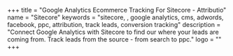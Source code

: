 +++
title = "Google Analytics Ecommerce Tracking For Sitecore - Attributio"
name = "Sitecore"
keywords = "sitecore, , google analytics, cms, adwords, facebook, ppc, attribution, track leads, conversion tracking"
description = "Connect Google Analytics with Sitecore to find our where your leads are coming from. Track leads from the source - from search to ppc."
logo = ""
+++

